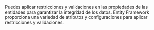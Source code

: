 Puedes aplicar restricciones y validaciones en las propiedades de las entidades para garantizar la integridad de los datos. Entity Framework proporciona una variedad de atributos y configuraciones para aplicar restricciones y validaciones.